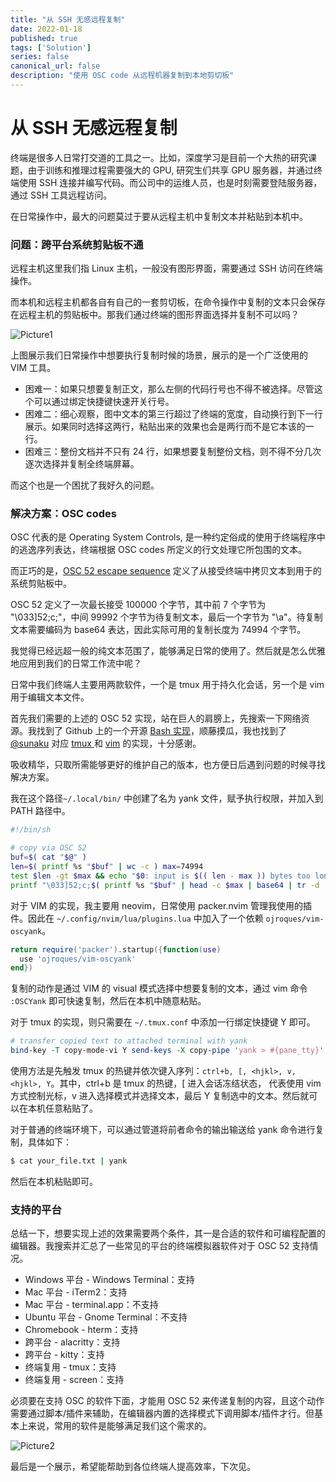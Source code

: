 ```yaml
---
title: "从 SSH 无感远程复制"
date: 2022-01-18
published: true
tags: ['Solution']
series: false
canonical_url: false
description: "使用 OSC code 从远程机器复制到本地剪切板"
---
```


# 从 SSH 无感远程复制

终端是很多人日常打交道的工具之一。比如，深度学习是目前一个大热的研究课题，由于训练和推理过程需要强大的 GPU, 研究生们共享 GPU 服务器，并通过终端使用 SSH 连接并编写代码。而公司中的运维人员，也是时刻需要登陆服务器，通过 SSH 工具远程访问。

在日常操作中，最大的问题莫过于要从远程主机中复制文本并粘贴到本机中。

### 问题：跨平台系统剪贴板不通

远程主机这里我们指 Linux 主机，一般没有图形界面，需要通过 SSH 访问在终端操作。

而本机和远程主机都各自有自己的一套剪切板，在命令操作中复制的文本只会保存在远程主机的剪贴板中。那我们通过终端的图形界面选择并复制不可以吗？

![Picture1](https://image.wsine.top/4d3dc9c5151b617846f1fa6a720dafb4.png)

上图展示我们日常操作中想要执行复制时候的场景，展示的是一个广泛使用的 VIM 工具。

- 困难一：如果只想要复制正文，那么左侧的代码行号也不得不被选择。尽管这个可以通过绑定快捷键快速开关行号。
- 困难二：细心观察，图中文本的第三行超过了终端的宽度，自动换行到下一行展示。如果同时选择这两行，粘贴出来的效果也会是两行而不是它本该的一行。
- 困难三：整份文档并不只有 24 行，如果想要复制整份文档，则不得不分几次逐次选择并复制全终端屏幕。

而这个也是一个困扰了我好久的问题。

### 解决方案：OSC codes

OSC 代表的是 Operating System Controls, 是一种约定俗成的使用于终端程序中的逃逸序列表达，终端根据 OSC codes 所定义的行文处理它所包围的文本。

而正巧的是，[OSC 52 escape sequence](https://chromium.googlesource.com/apps/libapps/+/master/nassh/doc/FAQ.md#Is-OSC-52-aka-clipboard-operations_supported) 定义了从接受终端中拷贝文本到用于的系统剪贴板中。

OSC 52 定义了一次最长接受 100000 个字节，其中前 7 个字节为 "\033]52;c;"，中间 99992 个字节为待复制文本，最后一个字节为 "\a"。待复制文本需要编码为 base64 表达，因此实际可用的复制长度为 74994 个字节。

我觉得已经远超一般的纯文本范围了，能够满足日常的使用了。然后就是怎么优雅地应用到我们的日常工作流中呢？

日常中我们终端人主要用两款软件，一个是 tmux 用于持久化会话，另一个是 vim 用于编辑文本文件。

首先我们需要的上述的 OSC 52 实现，站在巨人的肩膀上，先搜索一下网络资源。我找到了 Github 上的一个开源 [Bash 实现](https://github.com/sunaku/home/blob/master/bin/yank)，顺藤摸瓜，我也找到了 [@sunaku](https://github.com/sunaku) 对应 [tmux ](https://github.com/sunaku/home/blob/master/.tmux.conf.erb)和 [vim](https://github.com/sunaku/.vim/blob/master/plugin/yank.vim) 的实现，十分感谢。

吸收精华，只取所需能够更好的维护自己的版本，也方便日后遇到问题的时候寻找解决方案。

我在这个路径`~/.local/bin/` 中创建了名为 yank 文件，赋予执行权限，并加入到 PATH 路径中。

```Bash
#!/bin/sh

# copy via OSC 52
buf=$( cat "$@" )
len=$( printf %s "$buf" | wc -c ) max=74994
test $len -gt $max && echo "$0: input is $(( len - max )) bytes too long" >&2
printf "\033]52;c;$( printf %s "$buf" | head -c $max | base64 | tr -d '\r\n' )\a"
```

对于 VIM 的实现，我主要用 neovim，日常使用 packer.nvim 管理我使用的插件。因此在 `~/.config/nvim/lua/plugins.lua` 中加入了一个依赖 `ojroques/vim-oscyank`。

```Lua
return require('packer').startup({function(use)
  use 'ojroques/vim-oscyank'
end})
```

复制的动作是通过 VIM 的 visual 模式选择中想要复制的文本，通过 vim 命令 `:OSCYank` 即可快速复制，然后在本机中随意粘贴。

对于 tmux 的实现，则只需要在 `~/.tmux.conf` 中添加一行绑定快捷键 Y 即可。

```Perl
# transfer copied text to attached terminal with yank
bind-key -T copy-mode-vi Y send-keys -X copy-pipe 'yank > #{pane_tty}'
```

使用方法是先触发 tmux 的热键并依次键入序列：`ctrl+b, [, <hjkl>, v, <hjkl>, Y`。其中，ctrl+b 是 tmux 的热键，[ 进入会话冻结状态，<hjkl> 代表使用 vim 方式控制光标，v 进入选择模式并选择文本，最后 Y 复制选中的文本。然后就可以在本机任意粘贴了。

对于普通的终端环境下，可以通过管道将前者命令的输出输送给 yank 命令进行复制，具体如下：

```Bash
$ cat your_file.txt | yank
```

然后在本机粘贴即可。

### 支持的平台

总结一下，想要实现上述的效果需要两个条件，其一是合适的软件和可编程配置的编辑器。我搜索并汇总了一些常见的平台的终端模拟器软件对于 OSC 52 支持情况。

- Windows 平台 - Windows Terminal：支持
- Mac 平台 - iTerm2：支持
- Mac 平台 - terminal.app：不支持
- Ubuntu 平台 - Gnome Terminal：不支持
- Chromebook - hterm：支持
- 跨平台 - alacritty：支持
- 跨平台 - kitty：支持
- 终端复用 - tmux：支持
- 终端复用 - screen：支持

必须要在支持 OSC 的软件下面，才能用 OSC 52 来传递复制的内容，且这个动作需要通过脚本/插件来辅助，在编辑器内置的选择模式下调用脚本/插件才行。但基本上来说，常用的软件是能够满足我们这个需求的。

![Picture2](https://image.wsine.top/5a2c7c729710918bda5db7c8e1dc181d.gif)

最后是一个展示，希望能帮助到各位终端人提高效率，下次见。
